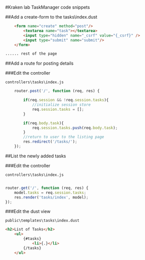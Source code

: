 #Kraken lab TaskManager code snippets

##Add a create-form to the tasks\index.dust

```html
    <form name="create" method="post"/>
		<textarea name="task"></textarea>
		<input type="hidden" name="_csrf" value="{_csrf}" />
		<input type="submit" name="submit"/>
	</form>

...... rest of the page
```

##Add a route for posting details

###Edit the controller
```
controllers\tasks\index.js
```

```javascript
	router.post('/', function (req, res) {

        if(req.session && !req.session.tasks){
            //initialize session store
            req.session.tasks = [];
        }

        if(req.body.task){
            req.session.tasks.push(req.body.task);
        }
        //return to user to the listing page
        res.redirect('/tasks/');
    });
```
##List the newly added tasks

###Edit the controller
```
controllers\tasks\index.js
```

```javascript

router.get('/', function (req, res) {
	model.tasks = req.session.tasks;
	res.render('tasks/index', model);
});

```

###Edit the dust view
```
public\templates\tasks\index.dust
```


```html
<h2>List of Tasks</h2>
	<ul>
		{#tasks}
			<li>{.}</li>
		{/tasks}
	</ul>
```